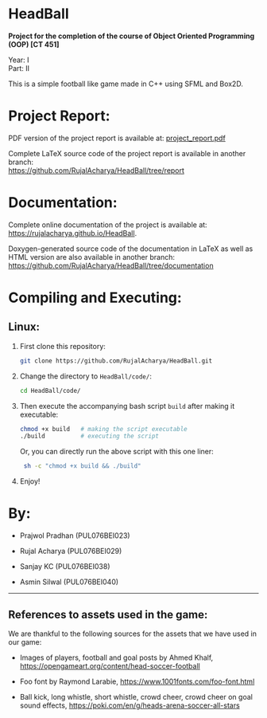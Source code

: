# HeadBall

**Project for the completion of the course of Object Oriented Programming (OOP) [CT 451]**

Year: I <br>
Part: II

This is a simple football like game made in C++ using SFML and Box2D.


# Project Report:
PDF version of the project report is available at:
[project_report.pdf](https://raw.githubusercontent.com/RujalAcharya/HeadBall/main/project_report.pdf)

Complete LaTeX source code of the project report is available in another branch: <br>
https://github.com/RujalAcharya/HeadBall/tree/report


# Documentation:
Complete online documentation of the project is available at: <br>
https://rujalacharya.github.io/HeadBall.

Doxygen-generated source code of the documentation in LaTeX as well as HTML version are also available in another branch: <br>
https://github.com/RujalAcharya/HeadBall/tree/documentation


# Compiling and Executing:
## Linux:
1. First clone this repository:
   
   ```bash
   git clone https://github.com/RujalAcharya/HeadBall.git
   ```

2. Change the directory to `HeadBall/code/`:
   
   ```bash
   cd HeadBall/code/
   ```

3. Then execute the accompanying bash script `build` after making it executable:
   
   ```bash
   chmod +x build   # making the script executable
   ./build          # executing the script
   ```
   Or, you can directly run the above script with this one liner:
   ```bash
    sh -c "chmod +x build && ./build"
   ```

4. Enjoy!

# By:
* Prajwol Pradhan (PUL076BEI023)

* Rujal Acharya (PUL076BEI029)

* Sanjay KC (PUL076BEI038)

* Asmin Silwal (PUL076BEI040)

---

## References to assets used in the game:
We are thankful to the following sources for the assets that we have used in our game:
* Images of players, football and goal posts by Ahmed Khalf, https://opengameart.org/content/head-soccer-football


* Foo font by Raymond Larabie, https://www.1001fonts.com/foo-font.html

* Ball kick, long whistle, short whistle, crowd cheer, crowd cheer on goal sound effects, https://poki.com/en/g/heads-arena-soccer-all-stars
